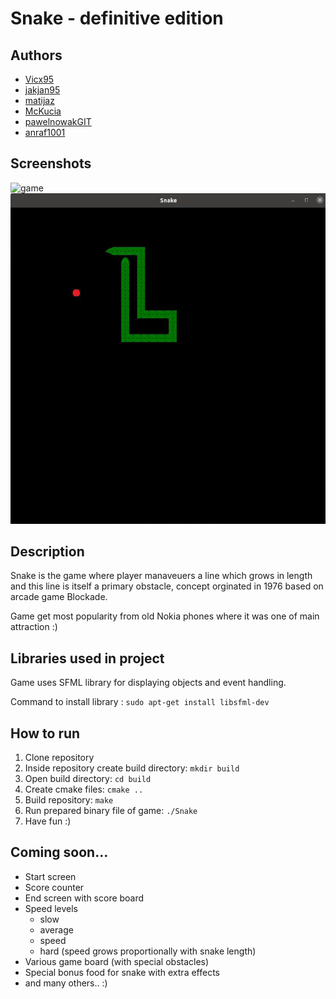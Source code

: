 # Snake - definitive edition

## Authors

* [Vicx95](https://github.com/Vicx95/)
* [jakjan95](https://github.com/jakjan95/)
* [matijaz](https://github.com/matijaz)
* [McKucia](https://github.com/McKucia/)
* [pawelnowakGIT](https://github.com/pawelnowakGIT/)
* [anraf1001](https://github.com/anraf1001)

## Screenshots

![game](screenshots/screenshot.png)
![game2](screenshots/screenshot2.png)


## Description

Snake is the game where player manaveuers a line which grows in length and this line is itself a primary obstacle, concept orginated in 1976 based on arcade game Blockade.

Game get most popularity from old Nokia phones where it was one of main attraction :)

## Libraries used in project

Game uses SFML library for displaying objects and event handling.

Command to install library : ```sudo apt-get install libsfml-dev```

## How to run

1. Clone repository
2. Inside repository create build directory: ```mkdir build```
3. Open build directory: ```cd build```
4. Create cmake files: ```cmake ..```
5. Build repository: ```make```
6. Run prepared binary file of game: ```./Snake```
7. Have fun :)

## Coming soon...

* Start screen
* Score counter
* End screen with score board
* Speed levels
  * slow
  * average
  * speed
  * hard (speed grows proportionally with snake length)
* Various game board (with special obstacles)
* Special bonus food for snake with extra effects
* and many others.. :)
